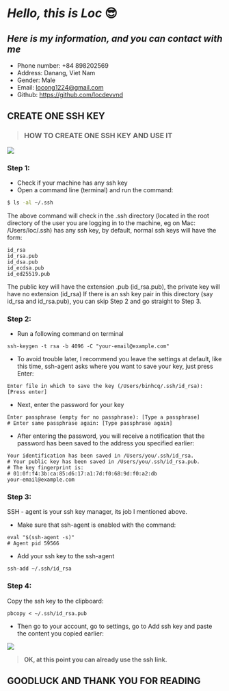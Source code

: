 # _Hello, this is Loc_ 😎

## _Here is my information, and you can contact with me_

- Phone number: +84 898202569
- Address: Danang, Viet Nam
- Gender: Male
- Email: locong1224@gmail.com
- Github: https://github.com/locdevvnd

## CREATE ONE SSH KEY

>  ### HOW TO CREATE ONE SSH KEY AND USE IT

![](https://sebastien.saunier.me/images/posts/SSH%20Connection%20explained.png)

### Step 1: 
- Check if your machine has any ssh key
- Open a command line (terminal) and run the command:
```sh
$ ls -al ~/.ssh 
``` 

The above command will check in the .ssh directory (located in the root directory of the user you are logging in to the machine, eg on Mac: /Users/loc/.ssh) has any ssh key, by default, normal ssh keys will have the form:

```
id_rsa
id_rsa.pub
id_dsa.pub
id_ecdsa.pub
id_ed25519.pub
```
The public key will have the extension .pub (id_rsa.pub), the private key will have no extension (id_rsa)
If there is an ssh key pair in this directory (say id_rsa and id_rsa.pub), you can skip Step 2 and go straight to Step 3.


### Step 2:

- Run a following command on terminal

```
ssh-keygen -t rsa -b 4096 -C "your-email@example.com"
```
- To avoid trouble later, I recommend you leave the settings at default, like this time, ssh-agent asks where you want to save your key, just press Enter:
```
Enter file in which to save the key (/Users/binhcq/.ssh/id_rsa): [Press enter]
```
- Next, enter the password for your key
```
Enter passphrase (empty for no passphrase): [Type a passphrase]
# Enter same passphrase again: [Type passphrase again]
```
- After entering the password, you will receive a notification that the password has been saved to the address you specified earlier:
```
Your identification has been saved in /Users/you/.ssh/id_rsa.
# Your public key has been saved in /Users/you/.ssh/id_rsa.pub.
# The key fingerprint is:
# 01:0f:f4:3b:ca:85:d6:17:a1:7d:f0:68:9d:f0:a2:db 
your-email@example.com
```
### Step 3: 

SSH - agent is your ssh key manager, its job I mentioned above.
- Make sure that ssh-agent is enabled with the command:
```
eval "$(ssh-agent -s)"
# Agent pid 59566
```
- Add your ssh key to the ssh-agent
```
ssh-add ~/.ssh/id_rsa
```
### Step 4: 
Copy the ssh key to the clipboard:
```
pbcopy < ~/.ssh/id_rsa.pub
```
 - Then go to your account, go to settings, go to Add ssh key and paste the content you copied earlier:

![](https://jdblischak.github.io/2014-09-18-chicago/novice/git/img/github-add-ssh-key.png)


>**OK, at this point you can already use the ssh link.**

## **GOODLUCK AND THANK YOU FOR READING**






